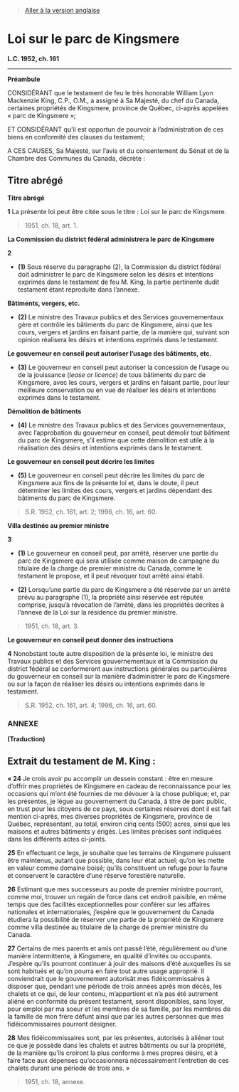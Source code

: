 > [Aller à la version anglaise](/en/Acts/Statutes%20of%20Canada/1952/c.%20161.md)

# Loi sur le parc de Kingsmere

**L.C. 1952, ch. 161**


----------




**Préambule**

CONSIDÉRANT que le testament de feu le très honorable William Lyon Mackenzie King, C.P., O.M., a assigné à Sa Majesté, du chef du Canada, certaines propriétés de Kingsmere, province de Québec, ci-après appelées « parc de Kingsmere »;

ET CONSIDÉRANT qu’il est opportun de pourvoir à l’administration de ces biens en conformité des clauses du testament;



A CES CAUSES, Sa Majesté, sur l’avis et du consentement du Sénat et de la Chambre des Communes du Canada, décrète :






## Titre abrégé



**Titre abrégé**

**1** La présente loi peut être citée sous le titre : Loi sur le parc de Kingsmere. 
> 1951, ch. 18, art. 1.





**La Commission du district fédéral administrera le parc de Kingsmere**

**2** 

- **(1)** Sous réserve du paragraphe (2), la Commission du district fédéral doit administrer le parc de Kingsmere selon les désirs et intentions exprimés dans le testament de feu M. King, la partie pertinente dudit testament étant reproduite dans l’annexe.

**Bâtiments, vergers, etc.**

- **(2)** Le ministre des Travaux publics et des Services gouvernementaux gère et contrôle les bâtiments du parc de Kingsmere, ainsi que les cours, vergers et jardins en faisant partie, de la manière qui, suivant son opinion réalisera les désirs et intentions exprimés dans le testament.

**Le gouverneur en conseil peut autoriser l’usage des bâtiments, etc.**

- **(3)** Le gouverneur en conseil peut autoriser la concession de l’usage ou de la jouissance (*lease or licence*) de tous bâtiments du parc de Kingsmere, avec les cours, vergers et jardins en faisant partie, pour leur meilleure conservation ou en vue de réaliser les désirs et intentions exprimés dans le testament.

**Démolition de bâtiments**

- **(4)** Le ministre des Travaux publics et des Services gouvernementaux, avec l’approbation du gouverneur en conseil, peut démolir tout bâtiment du parc de Kingsmere, s’il estime que cette démolition est utile à la réalisation des désirs et intentions exprimés dans le testament.

**Le gouverneur en conseil peut décrire les limites**

- **(5)** Le gouverneur en conseil peut décrire les limites du parc de Kingsmere aux fins de la présente loi et, dans le doute, il peut déterminer les limites des cours, vergers et jardins dépendant des bâtiments du parc de Kingsmere.
> S.R. 1952, ch. 161, art. 2; 1996, ch. 16, art. 60.





**Villa destinée au premier ministre**

**3** 

- **(1)** Le gouverneur en conseil peut, par arrêté, réserver une partie du parc de Kingsmere qui sera utilisée comme maison de campagne du titulaire de la charge de premier ministre du Canada, comme le testament le propose, et il peut révoquer tout arrêté ainsi établi.

- **(2)** Lorsqu’une partie du parc de Kingsmere a été réservée par un arrêté prévu au paragraphe (1), la propriété ainsi réservée est réputée comprise, jusqu’à révocation de l’arrêté, dans les propriétés décrites à l’annexe de la Loi sur la résidence du premier ministre.
> 1951, ch. 18, art. 3.





**Le gouverneur en conseil peut donner des instructions**

**4** Nonobstant toute autre disposition de la présente loi, le ministre des Travaux publics et des Services gouvernementaux et la Commission du district fédéral se conformeront aux instructions générales ou particulières du gouverneur en conseil sur la manière d’administrer le parc de Kingsmere ou sur la façon de réaliser les désirs ou intentions exprimés dans le testament.
> S.R. 1952, ch. 161, art. 4; 1996, ch. 16, art. 60.





### **ANNEXE** 
**(Traduction)**
## Extrait du testament de M. King :
**« 24** Je crois avoir pu accomplir un dessein constant : être en mesure d’offrir mes propriétés de Kingsmere en cadeau de reconnaissance pour les occasions qui m’ont été fournies de me dévouer à la chose publique; et, par les présentes, je lègue au gouvernement du Canada, à titre de parc public, en trust pour les citoyens de ce pays, sous certaines réserves dont il est fait mention ci-après, mes diverses propriétés de Kingsmere, province de Québec, représentant, au total, environ cinq cents (500) acres, ainsi que les maisons et autres bâtiments y érigés. Les limites précises sont indiquées dans les différents actes ci-joints.


**25** En effectuant ce legs, je souhaite que les terrains de Kingsmere puissent être maintenus, autant que possible, dans leur état actuel; qu’on les mette en valeur comme domaine boisé; qu’ils constituent un refuge pour la faune et conservent le caractère d’une réserve forestière naturelle.


**26** Estimant que mes successeurs au poste de premier ministre pourront, comme moi, trouver un regain de force dans cet endroit paisible, en même temps que des facilités exceptionnelles pour conférer sur les affaires nationales et internationales, j’espère que le gouvernement du Canada étudiera la possibilité de réserver une partie de la propriété de Kingsmere comme villa destinée au titulaire de la charge de premier ministre du Canada.


**27** Certains de mes parents et amis ont passé l’été, régulièrement ou d’une manière intermittente, à Kingsmere, en qualité d’invités ou occupants. J’espère qu’ils pourront continuer à jouir des maisons d’été auxquelles ils se sont habitués et qu’on pourra en faire tout autre usage approprié. Il conviendrait que le gouvernement autorisât mes fidéicommissaires à disposer que, pendant une période de trois années après mon décès, les chalets et ce qui, de leur contenu, m’appartient et n’a pas été autrement aliéné en conformité du présent testament, seront disponibles, sans loyer, pour emploi par ma soeur et les membres de sa famille, par les membres de la famille de mon frère défunt ainsi que par les autres personnes que mes fidéicommissaires pourront désigner.


**28** Mes fidéicommissaires sont, par les présentes, autorisés à aliéner tout ce que je possède dans les chalets et autres bâtiments ou sur la propriété, de la manière qu’ils croiront la plus conforme à mes propres désirs, et à faire face aux dépenses qu’occasionnera nécessairement l’entretien de ces chalets durant une période de trois ans. »


> 1951, ch. 18, annexe.


